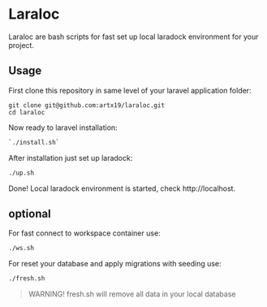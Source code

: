 # Laraloc

Laraloc are bash scripts for fast set up local laradock environment for your project.

## Usage

First clone this repository in same level of your laravel application folder: 
```
git clone git@github.com:artx19/laraloc.git
cd laraloc
```

Now ready to laravel installation:
```bash
`./install.sh`
```

After installation just set up laradock:

```bash
./up.sh
```

Done! Local laradock environment is started, check http://localhost.

## optional

For fast connect to workspace container use:
```bash
./ws.sh
```

For reset your database and apply migrations with seeding use:
```bash
./fresh.sh
```
> WARNING! fresh.sh will remove all data in your local database
